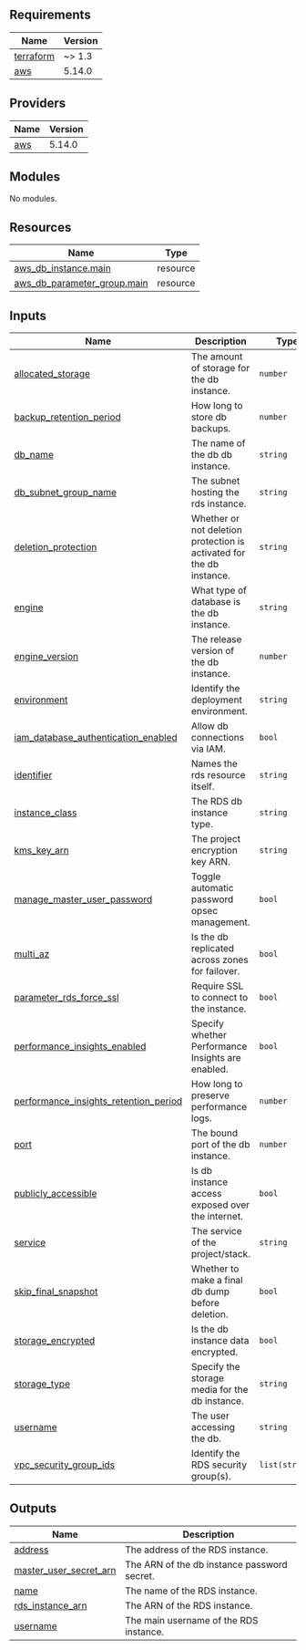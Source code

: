 <!-- BEGIN_TF_DOCS -->
## Requirements

| Name | Version |
|------|---------|
| <a name="requirement_terraform"></a> [terraform](#requirement\_terraform) | ~> 1.3 |
| <a name="requirement_aws"></a> [aws](#requirement\_aws) | 5.14.0 |

## Providers

| Name | Version |
|------|---------|
| <a name="provider_aws"></a> [aws](#provider\_aws) | 5.14.0 |

## Modules

No modules.

## Resources

| Name | Type |
|------|------|
| [aws_db_instance.main](https://registry.terraform.io/providers/hashicorp/aws/5.14.0/docs/resources/db_instance) | resource |
| [aws_db_parameter_group.main](https://registry.terraform.io/providers/hashicorp/aws/5.14.0/docs/resources/db_parameter_group) | resource |

## Inputs

| Name | Description | Type | Default | Required |
|------|-------------|------|---------|:--------:|
| <a name="input_allocated_storage"></a> [allocated\_storage](#input\_allocated\_storage) | The amount of storage for the db instance. | `number` | n/a | yes |
| <a name="input_backup_retention_period"></a> [backup\_retention\_period](#input\_backup\_retention\_period) | How long to store db backups. | `number` | n/a | yes |
| <a name="input_db_name"></a> [db\_name](#input\_db\_name) | The name of the db db instance. | `string` | n/a | yes |
| <a name="input_db_subnet_group_name"></a> [db\_subnet\_group\_name](#input\_db\_subnet\_group\_name) | The subnet hosting the rds instance. | `string` | n/a | yes |
| <a name="input_deletion_protection"></a> [deletion\_protection](#input\_deletion\_protection) | Whether or not deletion protection is activated for the db instance. | `string` | n/a | yes |
| <a name="input_engine"></a> [engine](#input\_engine) | What type of database is the db instance. | `string` | n/a | yes |
| <a name="input_engine_version"></a> [engine\_version](#input\_engine\_version) | The release version of the db instance. | `number` | n/a | yes |
| <a name="input_environment"></a> [environment](#input\_environment) | Identify the deployment environment. | `string` | n/a | yes |
| <a name="input_iam_database_authentication_enabled"></a> [iam\_database\_authentication\_enabled](#input\_iam\_database\_authentication\_enabled) | Allow db connections via IAM. | `bool` | n/a | yes |
| <a name="input_identifier"></a> [identifier](#input\_identifier) | Names the rds resource itself. | `string` | n/a | yes |
| <a name="input_instance_class"></a> [instance\_class](#input\_instance\_class) | The RDS db instance type. | `string` | n/a | yes |
| <a name="input_kms_key_arn"></a> [kms\_key\_arn](#input\_kms\_key\_arn) | The project encryption key ARN. | `string` | n/a | yes |
| <a name="input_manage_master_user_password"></a> [manage\_master\_user\_password](#input\_manage\_master\_user\_password) | Toggle automatic password opsec management. | `bool` | n/a | yes |
| <a name="input_multi_az"></a> [multi\_az](#input\_multi\_az) | Is the db replicated across zones for failover. | `bool` | n/a | yes |
| <a name="input_parameter_rds_force_ssl"></a> [parameter\_rds\_force\_ssl](#input\_parameter\_rds\_force\_ssl) | Require SSL to connect to the instance. | `bool` | n/a | yes |
| <a name="input_performance_insights_enabled"></a> [performance\_insights\_enabled](#input\_performance\_insights\_enabled) | Specify whether Performance Insights are enabled. | `bool` | n/a | yes |
| <a name="input_performance_insights_retention_period"></a> [performance\_insights\_retention\_period](#input\_performance\_insights\_retention\_period) | How long to preserve performance logs. | `number` | n/a | yes |
| <a name="input_port"></a> [port](#input\_port) | The bound port of the db instance. | `number` | n/a | yes |
| <a name="input_publicly_accessible"></a> [publicly\_accessible](#input\_publicly\_accessible) | Is db instance access exposed over the internet. | `bool` | n/a | yes |
| <a name="input_service"></a> [service](#input\_service) | The service of the project/stack. | `string` | n/a | yes |
| <a name="input_skip_final_snapshot"></a> [skip\_final\_snapshot](#input\_skip\_final\_snapshot) | Whether to make a final db dump before deletion. | `bool` | n/a | yes |
| <a name="input_storage_encrypted"></a> [storage\_encrypted](#input\_storage\_encrypted) | Is the db instance data encrypted. | `bool` | n/a | yes |
| <a name="input_storage_type"></a> [storage\_type](#input\_storage\_type) | Specify the storage media for the db instance. | `string` | n/a | yes |
| <a name="input_username"></a> [username](#input\_username) | The user accessing the db. | `string` | n/a | yes |
| <a name="input_vpc_security_group_ids"></a> [vpc\_security\_group\_ids](#input\_vpc\_security\_group\_ids) | Identify the RDS security group(s). | `list(string)` | n/a | yes |

## Outputs

| Name | Description |
|------|-------------|
| <a name="output_address"></a> [address](#output\_address) | The address of the RDS instance. |
| <a name="output_master_user_secret_arn"></a> [master\_user\_secret\_arn](#output\_master\_user\_secret\_arn) | The ARN of the db instance password secret. |
| <a name="output_name"></a> [name](#output\_name) | The name of the RDS instance. |
| <a name="output_rds_instance_arn"></a> [rds\_instance\_arn](#output\_rds\_instance\_arn) | The ARN of the RDS instance. |
| <a name="output_username"></a> [username](#output\_username) | The main username of the RDS instance. |
<!-- END_TF_DOCS -->